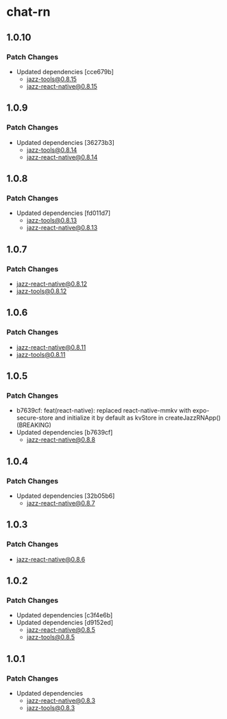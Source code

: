 # chat-rn

## 1.0.10

### Patch Changes

-   Updated dependencies [cce679b]
    -   jazz-tools@0.8.15
    -   jazz-react-native@0.8.15

## 1.0.9

### Patch Changes

-   Updated dependencies [36273b3]
    -   jazz-tools@0.8.14
    -   jazz-react-native@0.8.14

## 1.0.8

### Patch Changes

-   Updated dependencies [fd011d7]
    -   jazz-tools@0.8.13
    -   jazz-react-native@0.8.13

## 1.0.7

### Patch Changes

-   jazz-react-native@0.8.12
-   jazz-tools@0.8.12

## 1.0.6

### Patch Changes

-   jazz-react-native@0.8.11
-   jazz-tools@0.8.11

## 1.0.5

### Patch Changes

-   b7639cf: feat(react-native): replaced react-native-mmkv with expo-secure-store and initialize it by default as kvStore in createJazzRNApp() (BREAKING)
-   Updated dependencies [b7639cf]
    -   jazz-react-native@0.8.8

## 1.0.4

### Patch Changes

-   Updated dependencies [32b05b6]
    -   jazz-react-native@0.8.7

## 1.0.3

### Patch Changes

-   jazz-react-native@0.8.6

## 1.0.2

### Patch Changes

-   Updated dependencies [c3f4e6b]
-   Updated dependencies [d9152ed]
    -   jazz-react-native@0.8.5
    -   jazz-tools@0.8.5

## 1.0.1

### Patch Changes

-   Updated dependencies
    -   jazz-react-native@0.8.3
    -   jazz-tools@0.8.3
